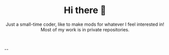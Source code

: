 <h1 align="center"> Hi there 👋
 </h1>
 
<p align="center">Just a small-time coder, like to make mods for whatever I feel interested in! <br />
Most of my work is in private repositories.</p>
<br />

--
